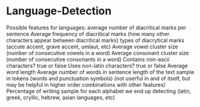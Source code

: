 # Language-Detection

Possible features for languages:
average number of diacritical marks per sentence
Average frequency of diacritical marks (how many other characters appear between diacritical marks)
types of diacrytical marks (accute accent, grave accent, umlaut, etc)
Average vowel cluster size (number of consecutive vowels in a word)
Average consonant cluster size (number of consecutive consonants in a word)
Contains non-ascii characters? true or false
Uses non-latin characters? true or false
Average word length
Average number of words in sentence
length of the text sample in tokens (words and punctuation symbols) (not userful in and of itself, but may be helpful in higher order combinations with other features)
Percentage of writing sample for each alphabet we end up detecting (latin, greek, cryllic, hebrew, asian languages, etc)